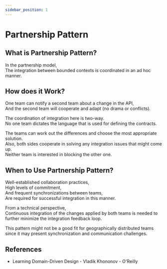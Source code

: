 ```yaml
---
sidebar_position: 1
---
```


# Partnership Pattern

## What is Partnership Pattern?

In the partnership model,  
The integration between bounded contexts is coordinated in an ad hoc manner.

## How does it Work?

One team can notify a second team about a change in the API,  
And the second team will cooperate and adapt (no drama or conflicts).

The coordination of integration here is two-way.  
No one team dictates the language that is used for defining the contracts.

The teams can work out the differences and choose the most appropriate solution.  
Also, both sides cooperate in solving any integration issues that might come up.  
Neither team is interested in blocking the other one.

## When to Use Partnership Pattern?

Well-established collaboration practices,  
High levels of commitment,  
And frequent synchronizations between teams,  
Are required for successful integration in this manner.

From a technical perspective,  
Continuous integration of the changes applied by both teams is needed to further minimize the integration feedback loop.

This pattern might not be a good fit for geographically distributed teams since it may present synchronization and communication challenges.

## References

- Learning Domain-Driven Design - Vladik Khononov - O'Reilly
